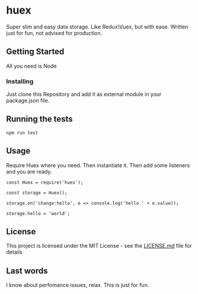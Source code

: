 # huex

Super slim and easy data storage. Like Redux\Vuex, but with ease. Written just for fun, not advised for production.

## Getting Started

All you need is Node

### Installing

Just clone this Repository and add it as external module in your package.json file.

## Running the tests

```
npm run test
```

## Usage

Require Huex where you need.
Then instantiate it.
Then add some listeners and you are ready.

```
const Huex = require('huex');

const storage = Huex();

storage.on('change:hello', e => console.log('hello ' + e.value));

storage.hello = 'world';
```

## License

This project is licensed under the MIT License - see the [LICENSE.md](LICENSE.md) file for details


## Last words

I know about perfomance issues, relax. This is just for fun.
